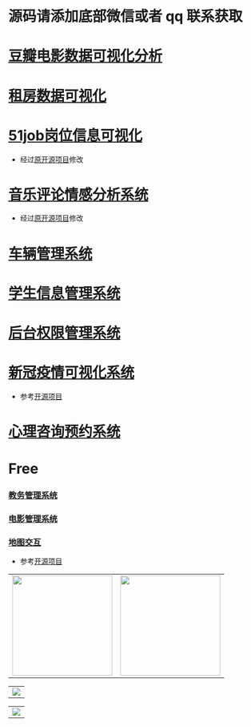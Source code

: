 # 源码请添加底部微信或者 qq 联系获取

# [豆瓣电影数据可视化分析](https://gitee.com/k54kdk/result_display/tree/master/src/豆瓣电影数据可视化分析#豆瓣电影数据可视化分析系统)

# [租房数据可视化](https://gitee.com/k54kdk/result_display/tree/master/src/租房数据可视化#租房数据可视化)
# [51job岗位信息可视化](https://gitee.com/k54kdk/result_display/tree/master/src/51job岗位信息可视化#51job岗位信息可视化)
- 经过[原开源项目](https://gitee.com/k54kdk/Job-Analysis/-/tree/master)修改
# [音乐评论情感分析系统](https://gitee.com/k54kdk/result_display/tree/master/src/音乐评论情感分析系统#音乐评论情感分析系统)
- 经过[原开源项目](https://gitee.com/k54kdk/Cloud_Music/-/tree/main)修改
# [车辆管理系统](https://gitee.com/k54kdk/result_display/tree/master/src/车辆管理系统#车辆管理系统)
# [学生信息管理系统](https://gitee.com/k54kdk/result_display/tree/master/src/学生信息管理系统#学生信息管理系统)
# [后台权限管理系统](https://gitee.com/k54kdk/result_display/tree/master/src/后台权限管理系统#后台权限管理系统)
# [新冠疫情可视化系统](https://gitee.com/k54kdk/result_display/tree/master/src/新冠疫情可视化系统#新冠疫情可视化系统)
- 参考[开源项目](https://gitee.com/k54kdk/layuiminis)
# [心理咨询预约系统](https://gitee.com/k54kdk/result_display/tree/master/src/心理咨询预约系统#心理咨询预约系统)


# Free 
### [教务管理系统](https://gitee.com/k54kdk/result_display/tree/master/src/教务管理系统#教务管理系统)
### [电影管理系统](https://gitee.com/k54kdk/result_display/tree/master/src/电影管理系统#电影管理系统)
### [地图交互](https://gitee.com/k54kdk/result_display/tree/master/src/地图交互#地图交互)
- 参考[开源项目](https://github.com/uavkz/SwarMown)
  
<div align="center">
    <table style="margin-left: auto; margin-right: auto; align:center" >
        <tr>
                <td>
                    <img src="https://gitcode.net/k54kdk/result_display/-/raw/master/src/联系二维码/微信好友.jpg" height=200/>
                </td>
                <td>
                    <img src="https://gitcode.net/k54kdk/result_display/-/raw/master/src/联系二维码/QQ好友.jpg" height=200/>
                </td>
        </tr>
    </table>
    <table style="margin-left: auto; margin-right: auto; align:center" >
        <tr>
                <td>
                    <img src="https://gitcode.net/k54kdk/result_display/-/raw/master/src/联系二维码/白.png" height/>
                </td>
        </tr>
        </table>
            <table style="margin-left: auto; margin-right: auto; align:center" >
            <tr>
                <td>
                    <img src="https://gitcode.net/k54kdk/result_display/-/raw/master/src/联系二维码/绿.png" height/>
                </td>
        </tr>
        </table>
</div>
